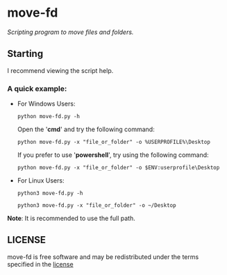 # **move-fd**
_Scripting program to move files and folders._
## Starting
I recommend viewing the script help.
### A quick example:
- For Windows Users:
    ```
    python move-fd.py -h
    ```
    Open the '**cmd**' and try the following command:
    ```
    python move-fd.py -x "file_or_folder" -o %USERPROFILE%\Desktop
    ```
    If you prefer to use '**powershell**', try using the following command:
    ```
    python move-fd.py -x "file_or_folder" -o $ENV:userprofile\Desktop
    ```
- For Linux Users:
    ```
    python3 move-fd.py -h
    ```
    ```
    python3 move-fd.py -x "file_or_folder" -o ~/Desktop
    ```
**Note**: It is recommended to use the full path.

## LICENSE
move-fd is free software and may be redistributed under the terms specified in the [license]

[license]: https://github.com/AlejandroAlfredo/move-fd/blob/main/LICENSE